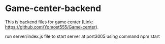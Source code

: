 # Game-center-backend
This is backend files for game center (Link: https://github.com/Yomost555/Game-center).

run server/index.js file to start server at port3005 using command npm start
